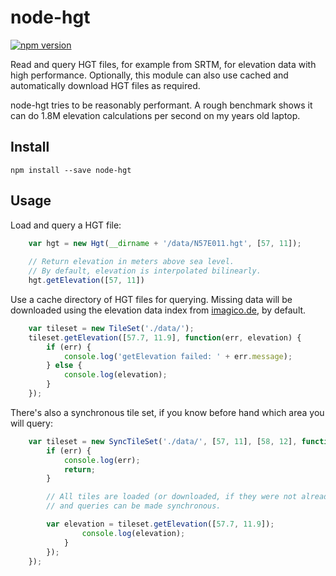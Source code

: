 node-hgt
========

[![npm version](https://img.shields.io/npm/v/node-hgt.svg)](https://www.npmjs.com/package/node-hgt)

Read and query HGT files, for example from SRTM, for elevation data with high performance.
Optionally, this module can also use cached and automatically download HGT files as required.

node-hgt tries to be reasonably performant. A rough benchmark shows it can do 1.8M elevation calculations
per second on my years old laptop.

## Install

```
npm install --save node-hgt
```

## Usage

Load and query a HGT file:

```js
    var hgt = new Hgt(__dirname + '/data/N57E011.hgt', [57, 11]);
    
    // Return elevation in meters above sea level.
    // By default, elevation is interpolated bilinearly.
    hgt.getElevation([57, 11])
```

Use a cache directory of HGT files for querying. Missing data will be downloaded
using the elevation data index from [imagico.de](http://www.imagico.de/map/demsearch.php),
by default.

```js
    var tileset = new TileSet('./data/');
    tileset.getElevation([57.7, 11.9], function(err, elevation) {
        if (err) {
            console.log('getElevation failed: ' + err.message);
        } else {
            console.log(elevation);
        }
    });
```

There's also a synchronous tile set, if you know before hand which area you will query:

```js
    var tileset = new SyncTileSet('./data/', [57, 11], [58, 12], function(err) {
        if (err) {
            console.log(err);
            return;
        }

        // All tiles are loaded (or downloaded, if they were not already on disk)
        // and queries can be made synchronous.

        var elevation = tileset.getElevation([57.7, 11.9]);
                console.log(elevation);
            }
        });
    });
```
